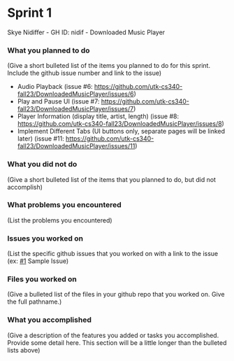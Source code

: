 # Sprint 1

Skye Nidiffer - GH ID: nidif - Downloaded Music Player

### What you planned to do
(Give a short bulleted list of the items you planned to do for this sprint. Include the github issue number and link to the issue)
- Audio Playback (issue #6: https://github.com/utk-cs340-fall23/DownloadedMusicPlayer/issues/6)
- Play and Pause UI (issue #7: https://github.com/utk-cs340-fall23/DownloadedMusicPlayer/issues/7)
- Player Information (display title, artist, length) (issue #8: https://github.com/utk-cs340-fall23/DownloadedMusicPlayer/issues/8)
- Implement Different Tabs (UI buttons only, separate pages will be linked later) (issue #11: https://github.com/utk-cs340-fall23/DownloadedMusicPlayer/issues/11)

### What you did not do
(Give a short bulleted list of the items that you planned to do, but did not accomplish)

### What problems you encountered
(List the problems you encountered)

### Issues you worked on
(List the specific github issues that you worked on with a link to the issue (ex: [#1](https://github.com/utk-cs340-fall22/ClassInfo/issues/1) Sample Issue)

### Files you worked on
(Give a bulleted list of the files in your github repo that you worked on. Give the full pathname.)

### What you accomplished
(Give a description of the features you added or tasks you accomplished. Provide some detail here. This section will be a little longer than the bulleted lists above) 
